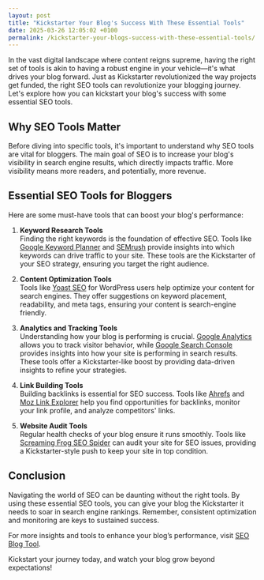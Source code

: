 ```yaml
---
layout: post
title: "Kickstarter Your Blog's Success With These Essential Tools"
date: 2025-03-26 12:05:02 +0100
permalink: /kickstarter-your-blogs-success-with-these-essential-tools/
---
```



In the vast digital landscape where content reigns supreme, having the right set of tools is akin to having a robust engine in your vehicle—it's what drives your blog forward. Just as Kickstarter revolutionized the way projects get funded, the right SEO tools can revolutionize your blogging journey. Let's explore how you can kickstart your blog's success with some essential SEO tools.

## Why SEO Tools Matter

Before diving into specific tools, it's important to understand why SEO tools are vital for bloggers. The main goal of SEO is to increase your blog's visibility in search engine results, which directly impacts traffic. More visibility means more readers, and potentially, more revenue.

## Essential SEO Tools for Bloggers

Here are some must-have tools that can boost your blog's performance:

1. **Keyword Research Tools**  
   Finding the right keywords is the foundation of effective SEO. Tools like [Google Keyword Planner](https://ads.google.com/home/tools/keyword-planner/) and [SEMrush](https://www.semrush.com/) provide insights into which keywords can drive traffic to your site. These tools are the Kickstarter of your SEO strategy, ensuring you target the right audience.

2. **Content Optimization Tools**  
   Tools like [Yoast SEO](https://yoast.com/wordpress/plugins/seo/) for WordPress users help optimize your content for search engines. They offer suggestions on keyword placement, readability, and meta tags, ensuring your content is search-engine friendly.

3. **Analytics and Tracking Tools**  
   Understanding how your blog is performing is crucial. [Google Analytics](https://analytics.google.com/) allows you to track visitor behavior, while [Google Search Console](https://search.google.com/search-console/about) provides insights into how your site is performing in search results. These tools offer a Kickstarter-like boost by providing data-driven insights to refine your strategies.

4. **Link Building Tools**  
   Building backlinks is essential for SEO success. Tools like [Ahrefs](https://ahrefs.com/) and [Moz Link Explorer](https://moz.com/link-explorer) help you find opportunities for backlinks, monitor your link profile, and analyze competitors' links.

5. **Website Audit Tools**  
   Regular health checks of your blog ensure it runs smoothly. Tools like [Screaming Frog SEO Spider](https://www.screamingfrog.co.uk/seo-spider/) can audit your site for SEO issues, providing a Kickstarter-style push to keep your site in top condition.

## Conclusion

Navigating the world of SEO can be daunting without the right tools. By using these essential SEO tools, you can give your blog the Kickstarter it needs to soar in search engine rankings. Remember, consistent optimization and monitoring are keys to sustained success.

For more insights and tools to enhance your blog’s performance, visit [SEO Blog Tool](https://seoblogtool.com/).

Kickstart your journey today, and watch your blog grow beyond expectations!